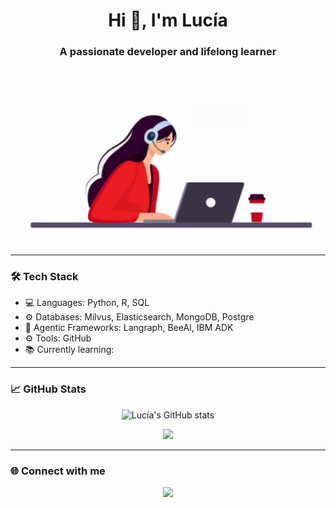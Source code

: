 <h1 align="center">Hi 👋, I'm Lucía</h1>
<h3 align="center">A passionate developer and lifelong learner</h3>
<p align="center">
  <img src="https://github.com/luciaroldanrodriguez/luciaroldanrodriguez/blob/main/Programmin%20girl%20v2.gif?raw=true" width="500" />
</p>


---

### 🛠️ Tech Stack

- 💻 Languages: Python, R, SQL
- ⚙️ Databases: Milvus, Elasticsearch, MongoDB, Postgre
- 🎨 Agentic Frameworks: Langraph, BeeAI, IBM ADK
- ⚙️ Tools: GitHub
- 📚 Currently learning: 

---

### 📈 GitHub Stats

<p align="center">
  <img src="https://github-readme-stats.vercel.app/api?username=lucia-dev&show_icons=true&theme=radical" alt="Lucía's GitHub stats" />
</p>

<p align="center">
  <img src="https://github-readme-streak-stats.herokuapp.com?user=lucia-dev&theme=radical" />
</p>

---

### 🌐 Connect with me

<p align="center">
  <a href="https://linkedin.com/in/lucia-dev" target="_blank">
    <img src="https://img.shields.io/badge/LinkedIn-0A66C2?style=for-the-badge&logo=linkedin&logoColor=white" />
  </a>
  <a href="https://twitter.com/lucia_dev" target="_blank">
    <img src="https://img.shields.io/badge/Twi
